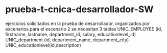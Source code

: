 # prueba-t-cnica-desarrollador-SW
ejercicios solicitados en la prueba de desarrollador, organizados por escenarios.para el escenario 2 se necesitan 3 tablas 
UNIC_EMPLOYEE (id, firstname, lastname, department_id, salary, educationlevel_id)
UNIC_department (id, department_name, department_city)
UNIC_educationlevel(id,description)
